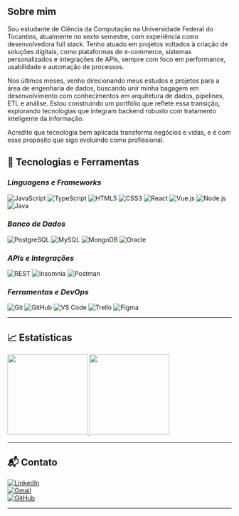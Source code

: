 ## Sobre mim

Sou estudante de Ciência da Computação na Universidade Federal do Tocantins, atualmente no sexto semestre, com experiência como desenvolvedora full stack. Tenho atuado em projetos voltados à criação de soluções digitais, como plataformas de e-commerce, sistemas personalizados e integrações de APIs, sempre com foco em performance, usabilidade e automação de processos.

Nos últimos meses, venho direcionando meus estudos e projetos para a área de engenharia de dados, buscando unir minha bagagem em desenvolvimento com conhecimentos em arquitetura de dados, pipelines, ETL e análise. Estou construindo um portfólio que reflete essa transição, explorando tecnologias que integram backend robusto com tratamento inteligente da informação.

Acredito que tecnologia bem aplicada transforma negócios e vidas, e é com esse propósito que sigo evoluindo como profissional.

## 🚀 Tecnologias e Ferramentas

### *Linguagens e Frameworks*

![JavaScript](https://img.shields.io/badge/-JavaScript-333333?style=flat&logo=javascript)
![TypeScript](https://img.shields.io/badge/-TypeScript-333333?style=flat&logo=typescript)
![HTML5](https://img.shields.io/badge/-HTML5-333333?style=flat&logo=html5)
![CSS3](https://img.shields.io/badge/-CSS3-333333?style=flat&logo=css3)
![React](https://img.shields.io/badge/-React-333333?style=flat&logo=react)
![Vue.js](https://img.shields.io/badge/-Vue.js-333333?style=flat&logo=vue.js)
![Node.js](https://img.shields.io/badge/-Node.js-333333?style=flat&logo=node.js)
![Java](https://img.shields.io/badge/-Java-333333?style=flat&logo=java)

### *Banco de Dados*

![PostgreSQL](https://img.shields.io/badge/-PostgreSQL-333333?style=flat&logo=postgresql)
![MySQL](https://img.shields.io/badge/-MySQL-333333?style=flat&logo=mysql)
![MongoDB](https://img.shields.io/badge/-MongoDB-333333?style=flat&logo=mongodb)
![Oracle](https://img.shields.io/badge/-Oracle-333333?style=flat&logo=oracle)

### *APIs e Integrações*

![REST](https://img.shields.io/badge/-REST%20APIs-333333?style=flat&logo=api)
![Insomnia](https://img.shields.io/badge/-Insomnia-333333?style=flat&logo=insomnia)
![Postman](https://img.shields.io/badge/-Postman-333333?style=flat&logo=postman)

### *Ferramentas e DevOps*

![Git](https://img.shields.io/badge/-Git-333333?style=flat&logo=git)
![GitHub](https://img.shields.io/badge/-GitHub-333333?style=flat&logo=github)
![VS Code](https://img.shields.io/badge/-VS%20Code-333333?style=flat&logo=visual-studio-code)
![Trello](https://img.shields.io/badge/-Trello-333333?style=flat&logo=trello)
![Figma](https://img.shields.io/badge/-Figma-333333?style=flat&logo=figma)

---

## 📈 Estatísticas

<a href="https://github.com/annalaura2" title="Perfil da Anna <3">
  <img height="180em" src="https://github-readme-stats.vercel.app/api?username=annalaura2&theme=dracula&show_icons=true" /> 
  <img height="180em" src="https://github-readme-stats.vercel.app/api/top-langs/?username=annalaura2&layout=compact&langs_count=10&theme=dracula"/>
</a>

---

## 📬 Contato

[![LinkedIn](https://img.shields.io/badge/-Anna%20Laura-blue?style=flat-square&logo=Linkedin&logoColor=white&link=https://www.linkedin.com/in/anna-laura-39158821a/)](https://www.linkedin.com/in/anna-laura-39158821a/)  
[![Gmail](https://img.shields.io/badge/-annalauracodes@gmail.com-006bed?style=flat-square&logo=Gmail&logoColor=white)](mailto:annalauracodes@gmail.com)  
[![GitHub](https://img.shields.io/github/followers/annalaura2?label=follow&style=social)](https://github.com/annalaura2)

---

